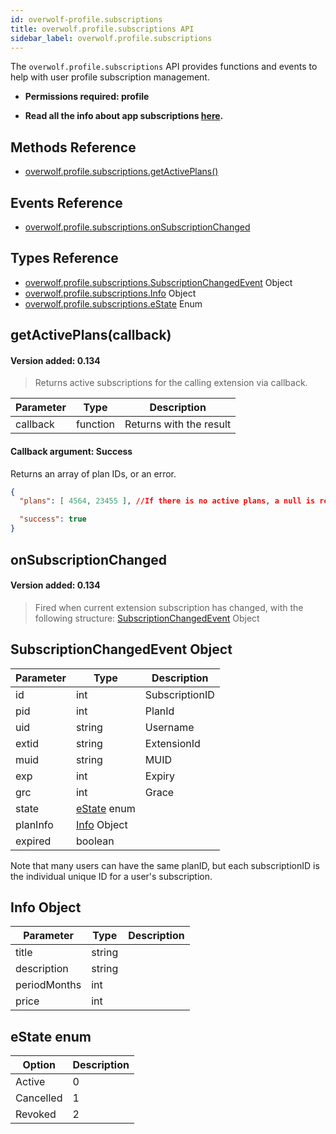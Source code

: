 ```yaml
---
id: overwolf-profile.subscriptions
title: overwolf.profile.subscriptions API
sidebar_label: overwolf.profile.subscriptions
---
```


The `overwolf.profile.subscriptions` API provides functions and events to help with user profile subscription management.

* **Permissions required: profile**

* **Read all the info about app subscriptions [here](../start/app-subscriptions).**

## Methods Reference

* [overwolf.profile.subscriptions.getActivePlans()](#getactiveplanscallback)

## Events Reference

* [overwolf.profile.subscriptions.onSubscriptionChanged](#onsubscriptionchanged)

## Types Reference

* [overwolf.profile.subscriptions.SubscriptionChangedEvent](#subscriptionchangedevent) Object
* [overwolf.profile.subscriptions.Info](#info-object) Object
* [overwolf.profile.subscriptions.eState](#estate-enum) Enum


## getActivePlans(callback)
#### Version added: 0.134

> Returns active subscriptions for the calling extension via callback.

Parameter | Type     | Description                                                                                        |
----------| ---------| -------------------------------------------------------------------------------------------------- |
callback  | function | Returns with the result                                                                            |   
 
#### Callback argument: Success

Returns an array of plan IDs, or an error.

```json
{
  "plans": [ 4564, 23455 ], //If there is no active plans, a null is returned.

  "success": true
}
```

## onSubscriptionChanged
#### Version added: 0.134

> Fired when current extension subscription has changed, with the following structure: [SubscriptionChangedEvent](#subscriptionchangedevent-object) Object


## SubscriptionChangedEvent Object

Parameter   | Type                              | Description     |
------------| ----------------------------------|---------------- |
id          |  int                              | SubscriptionID  | 
pid         |  int                              | PlanId          | 
uid         |  string                           | Username        | 
extid       |  string                           | ExtensionId     | 
muid        |  string                           | MUID            | 
exp         |  int                              | Expiry          | 
grc         |  int                              | Grace           | 
state       |  [eState](#estate-enum) enum      |                 | 
planInfo    |  [Info](#info-object) Object      |                 | 
expired     |  boolean                          |                 | 

Note that many users can have the same planID,  but each subscriptionID is the individual unique ID for a user's subscription.

## Info Object

Parameter     | Type       | Description     |
--------------| -----------|---------------- |
title         |  string    |                 | 
description   |  string    |                 |
periodMonths  |  int       |                 |
price         |  int       |                 |


## eState enum

Option         | Description                                 |
---------------| ------------------------------------------- |
Active         | 0                                           |
Cancelled      | 1                                           |
Revoked        | 2                                           |